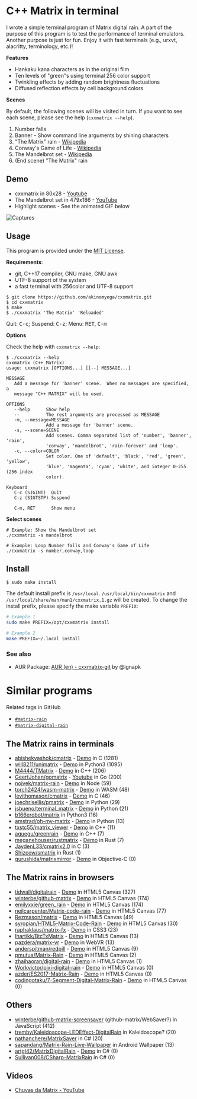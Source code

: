 # C++ Matrix in terminal

I wrote a simple terminal program of Matrix digital rain.
A part of the purpose of this program is to test the performance of terminal emulators.
Another purpose is just for fun.
Enjoy it with fast terminals (e.g., urxvt, alacritty, terminology, etc.)!

**Features**

- Hankaku kana characters as in the original film
- Ten levels of "green"s using terminal 256 color support
- Twinkling effects by adding random brightness fluctuations
- Diffused reflection effects by cell background colors

**Scenes**

By default, the following scenes will be visited in turn.
If you want to see each scene, please see the help (`cxxmatrix --help`).

1. Number falls
2. Banner - Show command line arguments by shining characters
3. "The Matrix" rain - [Wikipedia](https://en.wikipedia.org/wiki/Matrix_digital_rain)
4. Conway's Game of Life - [Wikipedia](https://en.wikipedia.org/wiki/Conway%27s_Game_of_Life)
5. The Mandelbrot set - [Wikipedia](https://en.wikipedia.org/wiki/Mandelbrot_set)
6. (End scene) "The Matrix" rain

## Demo

- cxxmatrix in 80x28 - [Youtube](https://www.youtube.com/watch?v=DeKuT8txldc)
- The Mandelbrot set in 479x186 - [YouTube](https://www.youtube.com/watch?v=RtMy4ltebKw)
- Highlight scenes - See the animated GIF below

![Captures](https://raw.githubusercontent.com/wiki/akinomyoga/cxxmatrix/images/cxxmatrix-version01sA.gif)

## Usage

This program is provided under the [MIT License](LICENSE.md).

**Requirements**:

- git, C++17 compiler, GNU make, GNU awk
- UTF-8 support of the system
- a fast terminal with 256color and UTF-8 support

```console
$ git clone https://github.com/akinomyoga/cxxmatrix.git
$ cd cxxmatrix
$ make
$ ./cxxmatrix 'The Matrix' 'Reloaded'
```

Quit: <kbd>C-c</kbd>; Suspend: <kbd>C-z</kbd>; Menu: <kbd>RET</kbd>, <kbd>C-m</kbd>

**Options**

Check the help with `cxxmatrix --help`:

```console
$ ./cxxmatrix --help
cxxmatrix (C++ Matrix)
usage: cxxmatrix [OPTIONS...] [[--] MESSAGE...]

MESSAGE
   Add a message for 'banner' scene.  When no messages are specified, a
   message "C++ MATRIX" will be used.

OPTIONS
   --help      Show help
   --          The rest arguments are processed as MESSAGE
   -m, --message=MESSAGE
               Add a message for 'banner' scene.
   -s, --scene=SCENE
               Add scenes. Comma separated list of 'number', 'banner', 'rain',
               'conway', 'mandelbrot', 'rain-forever' and 'loop'.
   -c, --color=COLOR
               Set color. One of 'default', 'black', 'red', 'green', 'yellow',
               'blue', 'magenta', 'cyan', 'white', and integer 0-255 (256 index
               color).

Keyboard
   C-c (SIGINT)  Quit
   C-z (SIGTSTP) Suspend
   
   C-m, RET      Show menu
```

**Select scenes**

```console
# Example: Show the Mandelbrot set
./cxxmatrix -s mandelbrot

# Example: Loop Number falls and Conway's Game of Life
./cxxmatrix -s number,conway,loop
```

## Install


```console
$ sudo make install
```

The default install prefix is `/usr/local`. `/usr/local/bin/cxxmatrix` and `/usr/local/share/man/man1/cxxmatrix.1.gz` will be created.
To change the install prefix, please specify the make variable `PREFIX`:

```bash
# Example 1
sudo make PREFIX=/opt/cxxmatrix install

# Example 2
make PREFIX=~/.local install
```

### See also

- AUR Package: [AUR (en) - cxxmatrix-git](https://aur.archlinux.org/packages/cxxmatrix-git/) by @ignapk


# Similar programs

Related tags in GitHub

- [`#matrix-rain`](https://github.com/topics/matrix-rain)
- [`#matrix-digital-rain`](https://github.com/topics/matrix-digital-rain)

## The Matrix rains in terminals

- [abishekvashok/cmatrix](https://github.com/abishekvashok/cmatrix) - [Demo](https://github.com/abishekvashok/cmatrix#screencasts) in C (1281)
- [will8211/unimatrix](https://github.com/will8211/unimatrix) - [Demo](https://github.com/will8211/unimatrix#screenshots) in Python3 (1095)
- [M4444/TMatrix](https://github.com/M4444/TMatrix) - [Demo](https://github.com/M4444/TMatrix#how-it-looks) in C++ (206)
- [GeertJohan/gomatrix](https://github.com/GeertJohan/gomatrix) - [Youtube](https://www.youtube.com/watch?v=mUXFxSmZMis) in Go (200)
- [nojvek/matrix-rain](https://github.com/nojvek/matrix-rain) - [Demo](https://github.com/nojvek/matrix-rain#screenshots) in Node (59)
- [torch2424/wasm-matrix](https://github.com/torch2424/wasm-matrix) - [Demo](https://github.com/torch2424/wasm-matrix#wasm-matrix) in WASM (48)
- [levithomason/cmatrix](https://github.com/levithomason/cmatrix) - [Demo](https://github.com/levithomason/cmatrix#cmatrix) in C (46)
- [joechrisellis/pmatrix](https://github.com/joechrisellis/pmatrix) - [Demo](https://github.com/joechrisellis/pmatrix#pmatrix-in-action) in Python (29)
- [jsbueno/terminal_matrix](https://github.com/jsbueno/terminal_matrix) - [Demo](https://github.com/jsbueno/terminal_matrix#python-script-to-simulate-the-matrix-screensaver-effect-in-a-posix-terminal) in Python (21)
- [b166erobot/matrix](https://github.com/b166erobot/matrix) in Python3 (16)
- [amstrad/oh-my-matrix](https://github.com/amstrad/oh-my-matrix) - [Demo](https://github.com/amstrad/oh-my-matrix/blob/master/oh-my-matrix.gif) in Python (13)
- [txstc55/matrix_viewer](https://github.com/txstc55/matrix_viewer) - [Demo](https://github.com/txstc55/matrix_viewer#matrix-viewer) in C++ (11)
- [aguegu/greenrain](https://github.com/aguegu/greenrain) - [Demo](https://github.com/aguegu/greenrain#greenrain) in C++ (7)
- [meganehouser/rustmatrix](https://github.com/meganehouser/rustmatrix) - [Demo](https://github.com/meganehouser/rustmatrix#rustmatrix) in Rust (7)
- [JaydenL33/cmatrix2.0](https://github.com/JaydenL33/cmatrix2.0) in C (3)
- [Shizcow/smatrix](https://github.com/Shizcow/smatrix) in Rust (1)
- [gurushida/matrixmirror](https://github.com/gurushida/matrixmirror) - [Demo](https://github.com/gurushida/matrixmirror#matrixmirror) in Objective-C (0)

## The Matrix rains in browsers

- [tidwall/digitalrain](https://github.com/tidwall/digitalrain) - [Demo](https://tidwall.com/digitalrain/) in HTML5 Canvas (327)
- [winterbe/github-matrix](https://github.com/winterbe/github-matrix) - [Demo](https://winterbe.com/projects/github-matrix/) in HTML5 Canvas (174)
- [emilyxxie/green_rain](https://github.com/emilyxxie/green_rain) - [Demo](http://xie-emily.com/generative_art/green_rain.html) in HTML5 Canvas (174)
- [neilcarpenter/Matrix-code-rain](https://github.com/neilcarpenter/Matrix-code-rain) - [Demo](http://neilcarpenter.com/demos/canvas/matrix/) in HTML5 Canvas (77)
- [Rezmason/matrix](https://github.com/Rezmason/matrix) - [Demo](https://rezmason.github.io/matrix/) in HTML5 Canvas (49)
- [syropian/HTML5-Matrix-Code-Rain](https://github.com/syropian/HTML5-Matrix-Code-Rain) - [Demo](https://codepen.io/syropian/pen/bLzAi) in HTML5 Canvas (30)
- [raphaklaus/matrix-fx](https://github.com/raphaklaus/matrix-fx) - [Demo](https://raphaklaus.com/matrix-fx/) in CSS3 (23)
- [lhartikk/BtcTxMatrix](https://github.com/lhartikk/BtcTxMatrix) - [Demo](http://lhartikk.github.io/btctxmatrix/) in HTML5 Canvas (13)
- [pazdera/matrix-vr](https://github.com/pazdera/matrix-vr) - [Demo](https://radek.io/matrix-vr/) in WebVR (13)
- [anderspitman/redpill](https://github.com/anderspitman/redpill) - [Demo](https://anderspitman.net/apps/redpill/) in HTML5 Canvas (9)
- [pmutua/Matrix-Rain](https://github.com/pmutua/Matrix-Rain) - [Demo](https://pmutua.github.io/Matrix-Rain/) in HTML5 Canvas (2)
- [zhaihaoran/digital-rain](https://github.com/zhaihaoran/digital-rain) - [Demo](https://zhaihaoran.github.io/digital-rain/) in HTML5 Canvas (1)
- [Workvictor/pixi-digital-rain](https://github.com/Workvictor/pixi-digital-rain) - [Demo](https://victorpunko.ru/development/digital-rain-v3/) in HTML5 Canvas (0)
- [azder/ES2017-Matrix-Rain](https://github.com/azder/ES2017-Matrix-Rain) - [Demo](https://azder.github.io/ES2017-Matrix-Rain/) in HTML5 Canvas (0)
- [codingotaku/7-Segment-Digital-Matrix-Rain](https://github.com/codingotaku/7-Segment-Digital-Matrix-Rain) - [Demo](https://codingotaku.com/7-Segment-Digital-Matrix-Rain/) in HTML5 Canvas (0)

## Others

- [winterbe/github-matrix-screensaver](https://github.com/winterbe/github-matrix-screensaver) (github-matrix/WebSaver?) in JavaScript (412)
- [tremby/Kaleidoscope-LEDEffect-DigitalRain](https://github.com/tremby/Kaleidoscope-LEDEffect-DigitalRain) in Kaleidoscope? (20)
- [nathanchere/MatrixSaver](https://github.com/nathanchere/MatrixSaver) in C# (20)
- [sapandang/Matrix-Rain-Live-Wallpaper](https://github.com/sapandang/Matrix-Rain-Live-Wallpaper) in Android Wallpaper (13)
- [artgl42/MatrixDigitalRain](https://github.com/artgl42/MatrixDigitalRain) - [Demo](https://github.com/artgl42/MatrixDigitalRain#matrixdigitalrain-dll) in C# (0)
- [Sullivan008/CSharp-MatrixRain](https://github.com/Sullivan008/CSharp-MatrixRain) in C# (0)

## Videos

- [Chuvas da Matrix - YouTube](https://www.youtube.com/watch?v=y9wD8Nck1VA)
